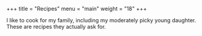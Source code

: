 +++
title = "Recipes"
menu = "main"
weight = "18"
+++

I like to cook for my family, including my moderately picky young daughter.  These are recipes they actually ask for.
